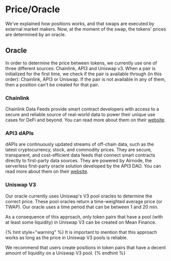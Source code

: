 # Price/Oracle

We've explained how positions works, and that swaps are executed by external market makers. Now, at the moment of the swap, the tokens' prices are determined by an oracle.

## Oracle

In order to determine the price between tokens, we currently use one of three different sources:  Chainlink, API3 and Uniswap v3. When a pair is initialized for the first time, we check if the pair is available through (in this order): Chainlink, API3 or Uniswap. If the pair is not available in any of them, then a position can't be created for that pair.

### Chainlink

Chainlink Data Feeds provide smart contract developers with access to a secure and reliable source of real-world data to power their unique use cases for DeFi and beyond. You can read more about them on their [website](https://chain.link/data-feeds).

### API3 dAPIs

dAPIs are continuously updated streams of off-chain data, such as the latest cryptocurrency, stock, and commodity prices. They are secure, transparent, and cost-efficient data feeds that connect smart contracts directly to first-party data sources. They are powered by Airnode, the serverless first-party oracle solution developed by the API3 DAO. You can read more about them on their [website](https://old-docs.api3.org/dapis/).

### Uniswap V3

Our oracle currently uses Uniswap's V3 pool oracles to determine the correct price. These pool oracles return a time-weighted average price (or TWAP). Our oracle uses a time period that can be between 1 and 20 min.

As a consequence of this approach, only token pairs that have a pool (with at least some liquidity) in Uniswap V3 can be created on Mean Finance.

{% hint style="warning" %}
It is important to mention that this approach works as long as the price in Uniswap V3 pools is reliable.&#x20;

We recommend that users create positions in token pairs that have a decent amount of liquidity on a Uniswap V3 pool.
{% endhint %}







